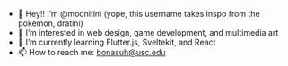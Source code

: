 - 👋 Hey!! I’m @moonitini (yope, this username takes inspo from the pokemon, dratini) 
- 👀 I’m interested in web design, game development, and multimedia art 
- 🌱 I’m currently learning Flutter.js, Sveltekit, and React 
- 📫 How to reach me: bonasuh@usc.edu

<!---
moonitini/moonitini is a ✨ special ✨ repository because its `README.md` (this file) appears on your GitHub profile.
You can click the Preview link to take a look at your changes.
--->

